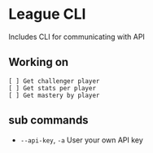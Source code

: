 
# League CLI
Includes CLI for communicating with API

## Working on
    [ ] Get challenger player
    [ ] Get stats per player
    [ ] Get mastery by player

## sub commands

- `--api-key`, `-a` User your own API key
